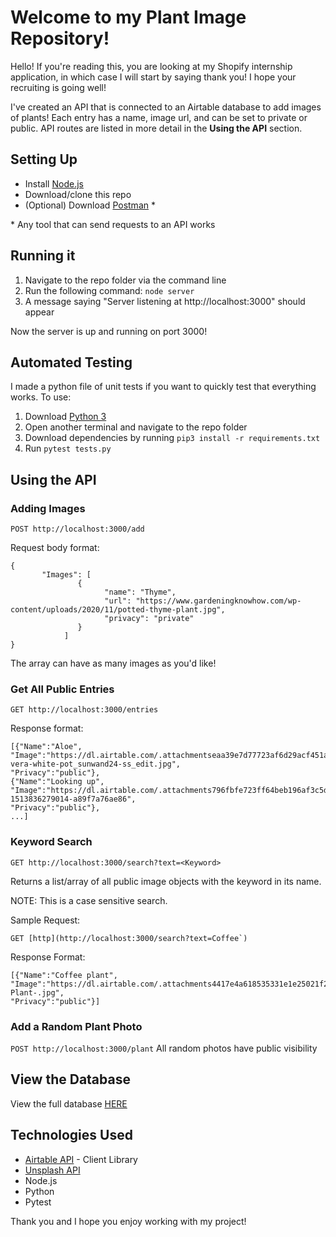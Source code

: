 # Welcome to my Plant Image Repository!
Hello! If you're reading this, you are looking at my Shopify internship application, in which case I will start by saying thank you! I hope your recruiting is going well!

I've created an API that is connected to an Airtable database to add images of plants! Each entry has a name, image url, and can be set to private or public. API routes are listed in more detail in the **Using the API** section.

## Setting Up
- Install [Node.js](https://nodejs.org/en/download/)
- Download/clone this repo
- (Optional) Download [Postman](https://www.postman.com/downloads/) \*
  
\* Any tool that can send requests to an API works

## Running it
1. Navigate to the repo folder via the command line
2. Run the following command: `node server`
3. A message saying "Server listening at http://localhost:3000" should appear

Now the server is up and running on port 3000!

## Automated Testing
I made a python file of unit tests if you want to quickly test that everything works.
To use:

1. Download [Python 3](https://www.python.org/downloads/)
2. Open another terminal and navigate to the repo folder
3. Download dependencies by running `pip3 install -r requirements.txt`
4. Run `pytest tests.py`

## Using the API

### Adding Images
`POST http://localhost:3000/add` 

Request body format:
```
{
       "Images": [
               {  
                     "name": "Thyme",
                     "url": "https://www.gardeningknowhow.com/wp-content/uploads/2020/11/potted-thyme-plant.jpg",
                     "privacy": "private"
               }
            ]
}
```
The array can have as many images as you'd like!

### Get All Public Entries
`GET http://localhost:3000/entries`

Response format:
```
[{"Name":"Aloe",
"Image":"https://dl.airtable.com/.attachmentseaa39e7d77723af6d29acf451ac2026b/b94be48faloe-vera-white-pot_sunwand24-ss_edit.jpg",
"Privacy":"public"},
{"Name":"Looking up",
"Image":"https://dl.airtable.com/.attachments796fbfe723ff64beb196af3c5dffa564/e46a7da1photo-1513836279014-a89f7a76ae86",
"Privacy":"public"},
...]
```

### Keyword Search
`GET http://localhost:3000/search?text=<Keyword>`

Returns a list/array of all public image objects with the keyword in its name.

NOTE: This is a case sensitive search.

Sample Request:
```
GET [http](http://localhost:3000/search?text=Coffee`)
```

Response Format:
```
[{"Name":"Coffee plant",
"Image":"https://dl.airtable.com/.attachments4417e4a618535331e1e25021f2ac3181/f1287f02/Coffee-Plant-.jpg",
"Privacy":"public"}]
```

### Add a Random Plant Photo
`POST http://localhost:3000/plant`
All random photos have public visibility

## View the Database
View the full database [HERE](https://airtable.com/invite/l?inviteId=invvjSR6mT2AQMzlZ&inviteToken=de5f719064923bbe95f24c27d8a3c917682f8f90c781b9944046b193270e90da&utm_source=email)

## Technologies Used
- [Airtable API](https://airtable.com/api) - Client Library
- [Unsplash API](https://unsplash.com/developers)
- Node.js
- Python
- Pytest

Thank you and I hope you enjoy working with my project!

